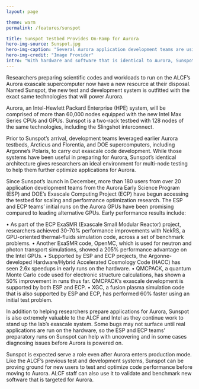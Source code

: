 ```yaml
---
layout: page

theme: warm
permalink: /features/sunspot

title: Sunspot Testbed Provides On-Ramp for Aurora 
hero-img-source: Sunspot.jpg
hero-img-caption: "Several Aurora application development teams are using Sunspot for scaling and performance optimization research."
hero-img-credit: "Image Provider"
intro: "With hardware and software that is identical to Aurora, Sunspot gives researchers a valuable platform for advancing code development work."
---
```



Researchers preparing scientific codes and workloads to run on the ALCF’s Aurora exascale supercomputer now have a new resource at their disposal. Named Sunspot, the new test and development system is outfitted with the exact same technologies that will power Aurora. 

Aurora, an Intel-Hewlett Packard Enterprise (HPE) system, will be comprised of more than 60,000 nodes equipped with the new Intel Max Series CPUs and GPUs. Sunspot is a two-rack testbed with 128 nodes of the same technologies, including the Slingshot interconnect. 

Prior to Sunspot’s arrival, development teams leveraged earlier Aurora testbeds, Arcticus and Florentia, and DOE supercomputers, including Argonne’s Polaris, to carry out exascale code development. While those systems have been useful in preparing for Aurora, Sunspot’s identical architecture gives researchers an ideal environment for multi-node testing to help them further optimize applications for Aurora. 

Since Sunspot’s launch in December, more than 180 users from over 20 application development teams from the Aurora Early Science Program (ESP) and DOE’s Exascale Computing Project (ECP) have begun accessing the testbed for scaling and performance optimization research. The ESP and ECP teams’ initial runs on the Aurora GPUs have been promising compared to leading alternative GPUs. Early performance results include:

•	As part of the ECP ExaSMR (Exascale Small Modular Reactor) project, researchers achieved 30-70% performance improvements with NekRS, a GPU-oriented thermal-fluids simulation code, across a set of benchmark problems.
•	Another ExaSMR code, OpenMC, which is used for neutron and photon transport simulations, showed a 205% performance advantage on the Intel GPUs.
•	Supported by ESP and ECP projects, the Argonne-developed Hardware/Hybrid Accelerated Cosmology Code (HACC) has seen 2.6x speedups in early runs on the hardware. 
•	QMCPACK, a quantum Monte Carlo code used for electronic structure calculations, has shown a 50% improvement in runs thus far. QMCPACK’s exascale development is supported by both ESP and ECP. 
•	XGC, a fusion plasma simulation code that is also supported by ESP and ECP, has performed 60% faster using an initial test problem.

In addition to helping researchers prepare applications for Aurora, Sunspot is also extremely valuable to the ALCF and Intel as they continue work to stand up the lab’s exascale system. Some bugs may not surface until real applications are run on the hardware, so the ESP and ECP teams’ preparatory runs on Sunspot can help with uncovering and in some cases diagnosing issues before Aurora is powered on.

Sunspot is expected serve a role even after Aurora enters production mode. Like the ALCF’s previous test and development systems, Sunspot can be proving ground for new users to test and optimize code performance before moving to Aurora. ALCF staff can also use it to validate and benchmark new software that is targeted for Aurora. 
